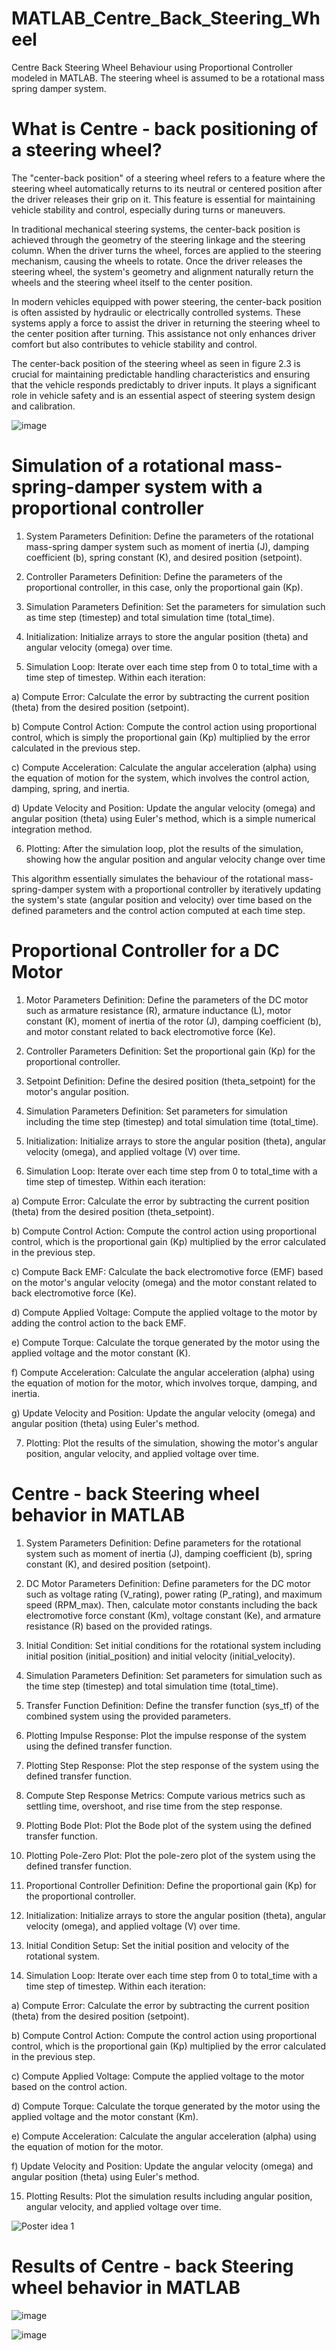 # MATLAB_Centre_Back_Steering_Wheel
Centre Back Steering Wheel Behaviour using Proportional Controller modeled in MATLAB. The steering wheel is assumed to be a rotational mass spring damper system.

# What is Centre - back positioning of a steering wheel?
The "center-back position" of a steering wheel refers to a feature where the steering wheel automatically returns to its neutral or centered position after the driver releases their grip on it. This feature is essential for maintaining vehicle stability and control, especially during turns or maneuvers.

In traditional mechanical steering systems, the center-back position is achieved through the geometry of the steering linkage and the steering column. When the driver turns the wheel, forces are applied to the steering mechanism, causing the wheels to rotate. Once the driver releases the steering wheel, the system's geometry and alignment naturally return the wheels and the steering wheel itself to the center position.

In modern vehicles equipped with power steering, the center-back position is often assisted by hydraulic or electrically controlled systems. These systems apply a force to assist the driver in returning the steering wheel to the center position after turning. This assistance not only enhances driver comfort but also contributes to vehicle stability and control.

The center-back position of the steering wheel as seen in figure 2.3 is crucial for maintaining predictable handling characteristics and ensuring that the vehicle responds predictably to driver inputs. It plays a significant role in vehicle safety and is an essential aspect of steering system design and calibration.

![image](https://github.com/user-attachments/assets/a69ea844-210f-4134-864f-4be12b272c07)


# Simulation of a rotational mass-spring-damper system with a proportional controller
1. System Parameters Definition: Define the parameters of the rotational mass-spring damper system such as moment of inertia (J), damping coefficient (b), spring constant (K), and desired position (setpoint).


2. Controller Parameters Definition: Define the parameters of the proportional controller, in this case, only the proportional gain (Kp).

  
3. Simulation Parameters Definition: Set the parameters for simulation such as time step (timestep) and total simulation time (total_time).

  
4. Initialization: Initialize arrays to store the angular position (theta) and angular velocity (omega) over time.

   
5. Simulation Loop: Iterate over each time step from 0 to total_time with a time step of timestep. Within each iteration:
   
a) Compute Error: Calculate the error by subtracting the current position (theta) from the desired position (setpoint).


b) Compute Control Action: Compute the control action using proportional control, which is simply the proportional gain (Kp) multiplied by the error calculated in the previous step.


c) Compute Acceleration: Calculate the angular acceleration (alpha) using the equation of motion for the system, which involves the control action, damping, spring, and inertia.


d) Update Velocity and Position: Update the angular velocity (omega) and angular position (theta) using Euler's method, which is a simple numerical integration method.


6. Plotting: After the simulation loop, plot the results of the simulation, showing how the angular position and angular velocity change over time


This algorithm essentially simulates the behaviour of the rotational mass-spring-damper system with a proportional controller by iteratively updating the system's state (angular position and velocity) over time based on the defined parameters and the control action computed at each time step.


# Proportional Controller for a DC Motor

1. Motor Parameters Definition: Define the parameters of the DC motor such as armature resistance (R), armature inductance (L), motor constant (K), moment of inertia of the rotor (J), damping coefficient (b), and motor constant related to back electromotive force (Ke).

   
2. Controller Parameters Definition: Set the proportional gain (Kp) for the proportional controller.

   
3. Setpoint Definition: Define the desired position (theta_setpoint) for the motor's angular position.

   
4. Simulation Parameters Definition: Set parameters for simulation including the time step (timestep) and total simulation time (total_time).

   
5. Initialization: Initialize arrays to store the angular position (theta), angular velocity (omega), and applied voltage (V) over time.

    
6. Simulation Loop: Iterate over each time step from 0 to total_time with a time step of timestep. Within each iteration:

a) Compute Error: Calculate the error by subtracting the current position (theta) from the desired position (theta_setpoint).


b) Compute Control Action: Compute the control action using proportional control, which is the proportional gain (Kp) multiplied by the error calculated in the previous step.


c) Compute Back EMF: Calculate the back electromotive force (EMF) based on the motor's angular velocity (omega) and the motor constant related to back electromotive force (Ke).


d) Compute Applied Voltage: Compute the applied voltage to the motor by adding the control action to the back EMF.


e) Compute Torque: Calculate the torque generated by the motor using the applied voltage and the motor constant (K).


f) Compute Acceleration: Calculate the angular acceleration (alpha) using the equation of motion for the motor, which involves torque, damping, and inertia.


g) Update Velocity and Position: Update the angular velocity (omega) and angular position (theta) using Euler's method.


7. Plotting: Plot the results of the simulation, showing the motor's angular position, angular velocity, and applied voltage over time.


# Centre - back Steering wheel behavior in MATLAB

1. System Parameters Definition: Define parameters for the rotational system such as moment of inertia (J), damping coefficient (b), spring constant (K), and desired position (setpoint).

   
2. DC Motor Parameters Definition: Define parameters for the DC motor such as voltage rating (V_rating), power rating (P_rating), and maximum speed (RPM_max). Then, calculate motor constants including the back electromotive force constant (Km), voltage constant (Ke), and armature resistance (R) based on the provided ratings.


3. Initial Condition: Set initial conditions for the rotational system including initial position (initial_position) and initial velocity (initial_velocity).

   
4. Simulation Parameters Definition: Set parameters for simulation such as the time step (timestep) and total simulation time (total_time).

   
5. Transfer Function Definition: Define the transfer function (sys_tf) of the combined system using the provided parameters.

  
6. Plotting Impulse Response: Plot the impulse response of the system using the defined transfer function.


7. Plotting Step Response: Plot the step response of the system using the defined transfer function.

    
8. Compute Step Response Metrics: Compute various metrics such as settling time, overshoot, and rise time from the step response.

    
9. Plotting Bode Plot: Plot the Bode plot of the system using the defined transfer function.

    
10. Plotting Pole-Zero Plot: Plot the pole-zero plot of the system using the defined transfer function.

    
11. Proportional Controller Definition: Define the proportional gain (Kp) for the proportional controller.

    
12. Initialization: Initialize arrays to store the angular position (theta), angular velocity (omega), and applied voltage (V) over time.

    
13. Initial Condition Setup: Set the initial position and velocity of the rotational system.

14. Simulation Loop: Iterate over each time step from 0 to total_time with a time step of timestep. Within each iteration:
    
    
a) Compute Error: Calculate the error by subtracting the current position (theta) from the desired position (setpoint).


b) Compute Control Action: Compute the control action using proportional control, which is the proportional gain (Kp) multiplied by the error calculated in the previous step.


c) Compute Applied Voltage: Compute the applied voltage to the motor based on the control action.


d) Compute Torque: Calculate the torque generated by the motor using the applied voltage and the motor constant (Km).


e) Compute Acceleration: Calculate the angular acceleration (alpha) using the equation of motion for the motor.


f) Update Velocity and Position: Update the angular velocity (omega) and angular position (theta) using Euler's method.


15. Plotting Results: Plot the simulation results including angular position, angular velocity, and applied voltage over time.


![Poster idea 1](https://github.com/user-attachments/assets/780701a4-5571-42e9-8977-30e8a1bde958)


# Results of Centre - back Steering wheel behavior in MATLAB

![image](https://github.com/user-attachments/assets/c81d6a8d-6f1e-4c3f-b915-7cb080eb024a)


![image](https://github.com/user-attachments/assets/c218429c-ee19-4ce8-91b8-6296507a30df)



